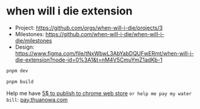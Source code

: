 # when will i die extension

- Project: https://github.com/orgs/when-will-i-die/projects/3
- Milestones: https://github.com/when-will-i-die/when-will-i-die/milestones
- Design: https://www.figma.com/file/tNxWbwL3AbYabDQUFwERmt/when-will-i-die-extension?node-id=0%3A1&t=nM4V5CmuYmZ1adKb-1

```bash
pnpm dev

pnpm build
```

Help me have [5$ to publish to chrome web store](https://github.com/when-will-i-die/when-will-i-die/issues/18) `or help me pay my water bill`: [pay.thuanowa.com](https://pay.thuanowa.com)
